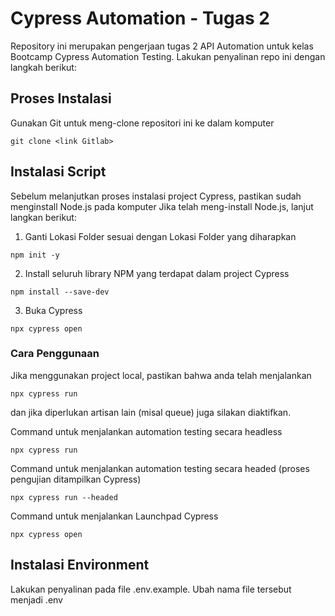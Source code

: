 # Cypress Automation - Tugas 2

Repository ini merupakan pengerjaan tugas 2 API Automation untuk kelas Bootcamp Cypress Automation Testing.
Lakukan penyalinan repo ini dengan langkah berikut:

## Proses Instalasi

Gunakan Git untuk meng-clone repositori ini ke dalam komputer

```
git clone <link Gitlab>
```

## Instalasi Script

Sebelum melanjutkan proses instalasi project Cypress, pastikan sudah menginstall Node.js pada komputer
Jika telah meng-install Node.js, lanjut langkan berikut:

1. Ganti Lokasi Folder sesuai dengan Lokasi Folder yang diharapkan
```
npm init -y
```

2. Install seluruh library NPM yang terdapat dalam project Cypress
```
npm install --save-dev
```

3. Buka Cypress
```
npx cypress open
```

### Cara Penggunaan

Jika menggunakan project local, pastikan bahwa anda telah menjalankan
```
npx cypress run
```
dan jika diperlukan artisan lain (misal queue) juga silakan diaktifkan.

Command untuk menjalankan automation testing secara headless
```
npx cypress run
```

Command untuk menjalankan automation testing secara headed (proses pengujian ditampilkan Cypress)
```
npx cypress run --headed
```

Command untuk menjalankan Launchpad Cypress
```
npx cypress open
```

## Instalasi Environment
Lakukan penyalinan pada file .env.example. Ubah nama file tersebut menjadi .env
